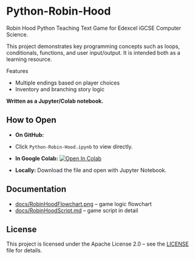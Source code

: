 # Python-Robin-Hood
Robin Hood Python Teaching Text Game for Edexcel iGCSE Computer Science.

This project demonstrates key programming concepts such as loops, conditionals, functions, and user input/output. It is intended both as a learning resource.

Features
- Multiple endings based on player choices
- Inventory and branching story logic

**Written as a Jupyter/Colab notebook.**

## How to Open
- **On GitHub:**
- Click `Python-Robin-Hood.ipynb` to view directly.
  
- **In Google Colab:** [![Open In Colab](https://colab.research.google.com/assets/colab-badge.svg)](https://colab.research.google.com/github/alexandraalderson/Python-Robin-Hood/blob/main/RobinHoodMidnightGold.ipynb)
  
- **Locally:** Download the file and open with Jupyter Notebook.

## Documentation
- [docs/RobinHoodFlowchart.png](docs/RobinHoodFlowchart.png) – game logic flowchart  
- [docs/RobinHoodScript.md](docs/RobinHoodScript.md) – game script in detail

## License
This project is licensed under the Apache License 2.0 – see the [LICENSE](LICENSE) file for details.
